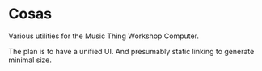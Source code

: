 
# Cosas

Various utilities for the Music Thing Workshop Computer.

The plan is to have a unified UI.  And presumably static linking to generate minimal size.

